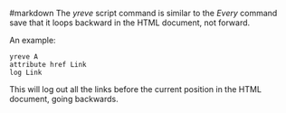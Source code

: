 #markdown
The *yreve* script command is similar to the *Every* command
	save that it loops backward in the HTML document, not forward.

An example:

~~~
yreve A
attribute href Link
log Link
~~~

This will log out all the links before the current position in the HTML document,
	going backwards.
